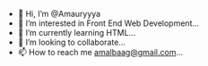 - 👋 Hi, I’m @Amauryyya
- 👀 I’m interested in Front End Web Development...
- 🌱 I’m currently learning HTML...
- 💞️ I’m looking to collaborate...
- 📫 How to reach me amalbaag@gmail.com...

<!---
Amauryyya/Amauryyya is a ✨ special ✨ repository because its `README.md` (this file) appears on your GitHub profile.
You can click the Preview link to take a look at your changes.
--->
